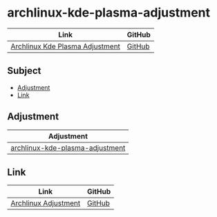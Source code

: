 

# archlinux-kde-plasma-adjustment

| Link | GitHub |
| ---- | ------ |
| [Archlinux Kde Plasma Adjustment](https://samwhelp.github.io/archlinux-kde-plasma-adjustment/) | [GitHub](https://github.com/samwhelp/archlinux-kde-plasma-adjustment) |




## Subject

* [Adjustment](#adjustment)
* [Link](#link)




## Adjustment

| Adjustment |
| ---------- |
| [archlinux-kde-plasma-adjustment](https://github.com/samwhelp/archlinux-kde-plasma-adjustment/tree/main/prototype/main) |





## Link

| Link | GitHub |
| ---- | ------ |
| [Archlinux Adjustment](https://samwhelp.github.io/archlinux-adjustment/) | [GitHub](https://github.com/samwhelp/archlinux-adjustment) |
